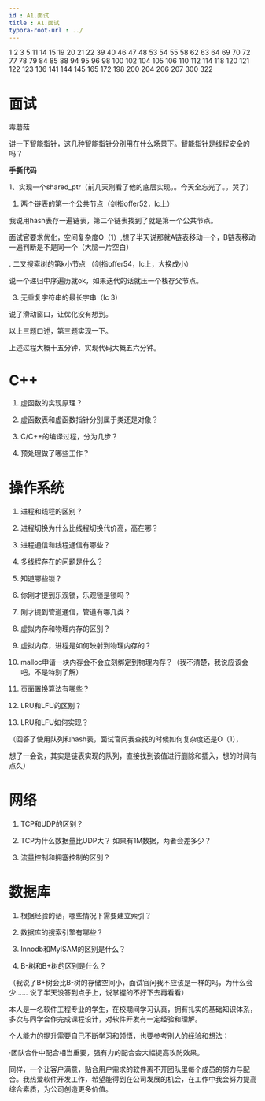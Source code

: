 ```yaml
---
id : A1.面试
title : A1.面试
typora-root-url : ../
---
```




1 2 3 5 11 14 15 19 20 21 22 39 40 46 47 48 53 54 55 58 62 63 64 69 70 72 77 78 79 84 85 88 94 95 96 98 100 102 104 105 106 110 112 114 118 120 121 122 123 136 141 144 145 165 172 198 200 204 206 207 300 322

# 面试

毒蘑菇

讲一下智能指针，这几种智能指针分别用在什么场景下。智能指针是线程安全的吗？

**手撕代码**

1、实现一个shared_ptr（前几天刚看了他的底层实现。。今天全忘光了。。哭了）

1. 两个链表的第一个公共节点（剑指offer52，lc上） 

  我说用hash表存一遍链表，第二个链表找到了就是第一个公共节点。 

  面试官要求优化，空间复杂度O（1）,想了半天说那就A链表移动一个，B链表移动一遍判断是不是同一个（大脑一片空白）   


  . 二叉搜索树的第k小节点 （剑指offer54，lc上，大换成小） 

  说一个递归中序遍历就ok，如果迭代的话就压一个栈存父节点。 

  


  3. 无重复字符串的最长字串（lc 3) 

  说了滑动窗口，让优化没有想到。 


  以上三题口述，第三题实现一下。 

  上述过程大概十五分钟，实现代码大概五六分钟。 

  


#  C++ 

  1. 虚函数的实现原理？ 

  2.  虚函数表和虚函数指针分别属于类还是对象？ 

  3. C/C++的编译过程，分为几步？ 

  4. 预处理做了哪些工作？ 

  


#  操作系统 

  1. 进程和线程的区别？ 

  2. 进程切换为什么比线程切换代价高，高在哪？ 

  3. 进程通信和线程通信有哪些？ 

  4. 多线程存在的问题是什么？ 

  5. 知道哪些锁？ 

  6. 你刚才提到乐观锁，乐观锁是锁吗？ 

  7. 刚才提到管道通信，管道有哪几类？ 

  8. 虚拟内存和物理内存的区别？ 

  9. 虚拟内存，进程是如何映射到物理内存的？ 

  10. malloc申请一块内存会不会立刻绑定到物理内存？（我不清楚，我说应该会吧，不是特别了解） 

  11. 页面置换算法有哪些？ 

  12. LRU和LFU的区别？ 

  13. LRU和LFU如何实现？ 

  （回答了使用队列和hash表，面试官问我查找的时候如何复杂度还是O（1）， 

  想了一会说，其实是链表实现的队列，直接找到该值进行删除和插入，想的时间有点久） 

  


#  网络 

  1. TCP和UDP的区别？ 

  2. TCP为什么数据量比UDP大？ 如果有1M数据，两者会差多少？ 

  3. 流量控制和拥塞控制的区别？ 

  


#  数据库 

  1. 根据经验的话，哪些情况下需要建立索引？ 

  2. 数据库的搜索引擎有哪些？ 

  3. Innodb和MyISAM的区别是什么？ 

  4. B-树和B+树的区别是什么？ 

  （我说了B+树会比B-树的存储空间小，面试官问我不应该是一样的吗，为什么会少…… 说了半天没答到点子上，说掌握的不好下去再看看）



本人是一名软件工程专业的学生，在校期间学习认真，拥有扎实的基础知识体系，多次与同学合作完成课程设计，对软件开发有一定经验和理解。

个人能力的提升需要自己不断学习和领悟，也要参考别人的经验和想法；

·团队合作中配合相当重要，强有力的配合会大幅提高攻防效果。

同样，一个让客户满意，贴合用户需求的软件离不开团队里每个成员的努力与配合。我热爱软件开发工作，希望能得到在公司发展的机会，在工作中我会努力提高综合素质，为公司创造更多价值。